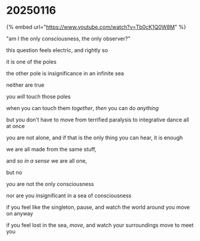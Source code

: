 # 20250116

{% embed url="https://www.youtube.com/watch?v=Tb0cK1Q0W8M" %}

"am I the only consciousness, the only observer?"

this question feels electric, and rightly so

it is one of the poles

the other pole is insignificance in an infinite sea

neither are true

you _will_ touch those poles

when you can touch them _together_, _then_ you can do _anything_

but you don't have to move from terrified paralysis to integrative dance all at once

you are not alone, and if that is the only thing you can hear, it is enough

we are all made from the same stuff,

and so _in a sense_ we are all one,

but no

you are not the only consciousness

nor are you insignificant in a sea of consciousness

if you feel like the singleton, pause, and watch the world around you move on anyway

if you feel lost in the sea, _move_, and watch your surroundings move to meet you

